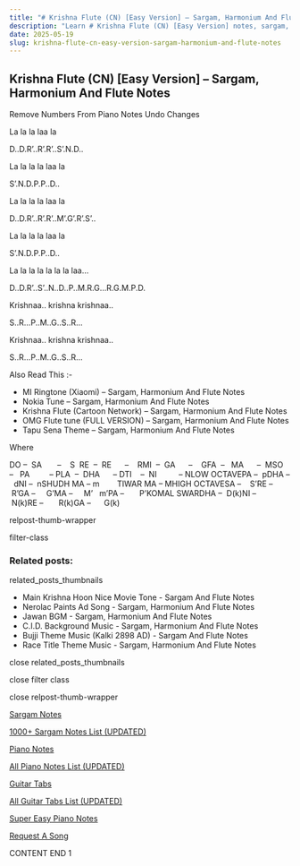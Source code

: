 ```yaml
---
title: "# Krishna Flute (CN) [Easy Version] – Sargam, Harmonium And Flute Notes"
description: "Learn # Krishna Flute (CN) [Easy Version] notes, sargam, harmonium notations and flute notes. Easy step-by-step tutorial for beginners."
date: 2025-05-19
slug: krishna-flute-cn-easy-version-sargam-harmonium-and-flute-notes
---
```


## Krishna Flute (CN) [Easy Version] – Sargam, Harmonium And Flute Notes

Remove Numbers From Piano Notes
Undo Changes

La la la laa la

D..D.R’..R’.R’..S’.N.D..

La la la la laa la

S’.N.D.P.P..D..

La la la la laa la

D..D.R’..R’.R’..M’.G’.R’.S’..

La la la la laa la

S’.N.D.P.P..D..

La la la la la la la laa…

D..D.R’..S’..N..D..P..M.R.G…R.G.M.P.D.

Krishnaa.. krishna krishnaa..

S..R…P..M..G..S..R…

Krishnaa.. krishna krishnaa..

S..R…P..M..G..S..R…

Also Read This :-

* MI Ringtone (Xiaomi) – Sargam, Harmonium And Flute Notes
* Nokia Tune – Sargam, Harmonium And Flute Notes
* Krishna Flute (Cartoon Network) – Sargam, Harmonium And Flute Notes
* OMG Flute tune (FULL VERSION) – Sargam, Harmonium And Flute Notes
* Tapu Sena Theme – Sargam, Harmonium And Flute Notes

Where

DO –  SA       –    S  RE  –  RE      –    RMI  –  GA      –    GFA  –   MA      –  MSO  –   PA         – PLA  –  DHA      – DTI    –  NI          – NLOW OCTAVEPA –  pDHA –  dNI –  nSHUDH MA – m        TIWAR MA – MHIGH OCTAVESA –    S’RE –     R’GA –     G’MA –     M’   m’PA –       P’KOMAL SWARDHA –  D(k)NI –       N(k)RE –       R(k)GA –      G(k)

relpost-thumb-wrapper

filter-class

### Related posts:

related_posts_thumbnails

* Main Krishna Hoon Nice Movie Tone - Sargam And Flute Notes
* Nerolac Paints Ad Song - Sargam, Harmonium And Flute Notes
* Jawan BGM - Sargam, Harmonium And Flute Notes
* C.I.D. Background Music - Sargam, Harmonium And Flute Notes
* Bujji Theme Music (Kalki 2898 AD) - Sargam And Flute Notes
* Race Title Theme Music - Sargam, Harmonium And Flute Notes

close related_posts_thumbnails

close filter class

close relpost-thumb-wrapper

[Sargam Notes](https://www.notationsworld.com/sargam-notes.html)

[1000+ Sargam Notes List (UPDATED)](https://www.notationsworld.com/all-songs-list-sargam-notes.html)

[Piano Notes](https://www.notationsworld.com/piano-notes.html)

[All Piano Notes List (UPDATED)](https://www.notationsworld.com/all-songs-list-piano-notes.html)

[Guitar Tabs](https://www.notationsworld.com/guitar-tabs.html)

[All Guitar Tabs List (UPDATED)](https://www.notationsworld.com/all-songs-list-guitar-tabs.html)

[Super Easy Piano Notes](https://studywall.in/)

[Request A Song](https://www.notationsworld.com/request-a-song.html)

CONTENT END 1

